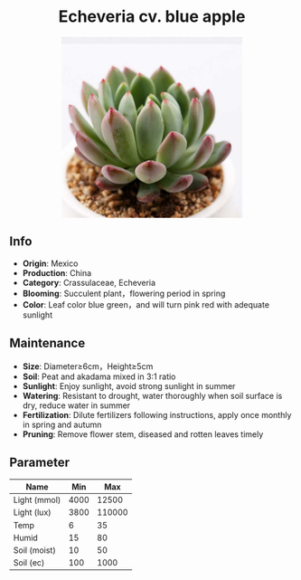 <h1 align='center'>Echeveria cv. blue apple</h1>
<p align="center">
    <img 
        align='center'
        width='320'
        src="../images/echeveria cv blue apple.png" 
        alt='Echeveria cv. blue apple' />
</p>

## Info

 - **Origin**: Mexico
 - **Production**: China
 - **Category**: Crassulaceae, Echeveria
 - **Blooming**: Succulent plant，flowering period in spring
 - **Color**: Leaf color blue green，and will turn pink red with adequate sunlight

## Maintenance

 - **Size**: Diameter≥6cm，Height≥5cm
 - **Soil**: Peat and akadama mixed in 3:1 ratio
 - **Sunlight**: Enjoy sunlight, avoid strong sunlight in summer
 - **Watering**: Resistant to drought, water thoroughly when soil surface is dry, reduce water in summer
 - **Fertilization**: Dilute fertilizers following instructions, apply once monthly in spring and autumn
 - **Pruning**: Remove flower stem, diseased and rotten leaves timely

## Parameter

| Name         | Min  | Max   |
|--------------|------|-------|
| Light (mmol) | 4000 | 12500  |
| Light (lux)  | 3800 | 110000 |
| Temp         | 6    | 35    |
| Humid        | 15   | 80    |
| Soil (moist) | 10   | 50    |
| Soil (ec)    | 100  | 1000  |